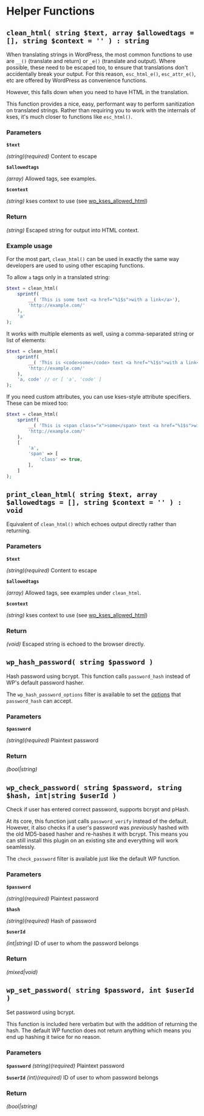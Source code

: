 # Helper Functions

## `clean_html( string $text, array $allowedtags = [], string $context = '' ) : string`

When translating strings in WordPress, the most common functions to use are `__()` (translate and return) or `_e()` (translate and output). Where possible, these need to be escaped too, to ensure that translations don't accidentally break your output. For this reason, `esc_html_e()`, `esc_attr_e()`, etc are offered by WordPress as convenience functions.

However, this falls down when you need to have HTML in the translation.

This function provides a nice, easy, performant way to perform sanitization on translated strings. Rather than requiring you to work with the internals of kses, it's much closer to functions like `esc_html()`.

### Parameters

**`$text`**

_(string)(required)_ Content to escape

**`$allowedtags`**

_(array)_ Allowed tags, see examples.

**`$context`**

_(string)_ kses context to use (see [wp_kses_allowed_html](http://developer.wordpress.org/reference/functions/wp_kses_allowed_html/))

### Return
_(string)_ Escaped string for output into HTML context.

### Example usage

For the most part, `clean_html()` can be used in exactly the same way developers are used to using other escaping functions.

To allow `a` tags only in a translated string:

```php
$text = clean_html(
	sprintf(
		__( 'This is some text <a href="%1$s">with a link</a>'),
		'http://example.com/'
	),
	'a'
);
```
It works with multiple elements as well, using a comma-separated string or list of elements:

```php
$text = clean_html(
	sprintf(
		__( 'This is <code>some</code> text <a href="%1$s">with a link</a>'),
		'http://example.com/'
	),
	'a, code' // or [ 'a', 'code' ]
);
```
If you need custom attributes, you can use kses-style attribute specifiers.
These can be mixed too:

```php
$text = clean_html(
	sprintf(
		__( 'This is <span class="x">some</span> text <a href="%1$s">with a link</a>'),
		'http://example.com/'
	),
	[
		'a',
		'span' => [
			'class' => true,
		],
	]
);
```

## `print_clean_html( string $text, array $allowedtags = [], string $context = '' ) : void`

Equivalent of `clean_html()` which echoes output directly rather than returning.

### Parameters

**`$text`**

_(string)(required)_ Content to escape

**`$allowedtags`**

_(array)_ Allowed tags, see examples under `clean_html`.

**`$context`**

_(string)_ kses context to use (see [wp_kses_allowed_html](http://developer.wordpress.org/reference/functions/wp_kses_allowed_html/))

### Return
_(void)_ Escaped string is echoed to the browser directly.

## `wp_hash_password( string $password )`

Hash password using bcrypt. This function calls `password_hash` instead of WP's default password hasher.

The `wp_hash_password_options` filter is available to set the [options](http://php.net/manual/en/function.password-hash.php) that `password_hash` can accept.

### Parameters

**`$password`**

_(string)(required)_ Plaintext password

### Return
_(bool|string)_

## `wp_check_password( string $password, string $hash, int|string $userId )`

Check if user has entered correct password, supports bcrypt and pHash.

At its core, this function just calls `password_verify` instead of the default.
However, it also checks if a user's password was *previously* hashed with the old MD5-based hasher and re-hashes it with bcrypt. This means you can still install this plugin on an existing site and everything will work seamlessly.

The `check_password` filter is available just like the default WP function.

### Parameters

**`$password`**

_(string)(required)_ Plaintext password

**`$hash`**

_(string)(required)_ Hash of password

**`$userId`**

_(int|string)_ ID of user to whom the password belongs

### Return
_(mixed|void)_

## `wp_set_password( string $password, int $userId )`

Set password using bcrypt.

This function is included here verbatim but with the addition of returning the hash. The default WP function does not return anything which means you end up hashing it twice for no reason.

### Parameters

**`$password`**
_(string)(required)_ Plaintext password

**`$userId`**
_(int)(required)_ ID of user to whom password belongs

### Return
_(bool|string)_
